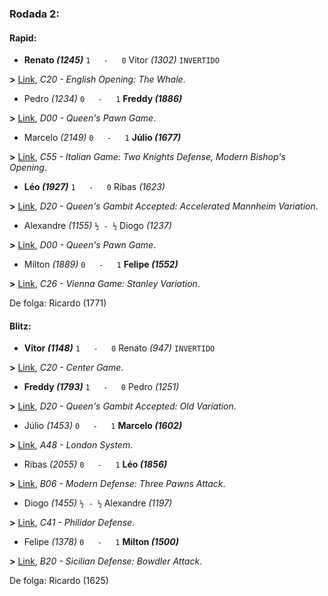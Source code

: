 ### Rodada 2:

#### Rapid:

* **Renato *(1245)*** `1   -   0`  Vitor *(1302)* `INVERTIDO`

**>** [Link](https://www.lichess.org/uoeqKY9M), *C20 - English Opening: The Whale*.
* Pedro *(1234)* `0   -   1` **Freddy *(1886)***

**>** [Link](https://www.lichess.org/7lTkPhIV), *D00 - Queen's Pawn Game*.
* Marcelo *(2149)* `0   -   1` **Júlio *(1677)***

**>** [Link](https://www.lichess.org/t9BXx170), *C55 - Italian Game: Two Knights Defense, Modern Bishop's Opening*.
* **Léo *(1927)*** `1   -   0`  Ribas *(1623)*

**>** [Link](https://www.lichess.org/MpK0U206), *D20 - Queen's Gambit Accepted: Accelerated Mannheim Variation*.
* Alexandre *(1155)* `½ - ½` Diogo *(1237)*

**>** [Link](https://www.lichess.org/H9GhqhfH), *D00 - Queen's Pawn Game*.
* Milton *(1889)* `0   -   1` **Felipe *(1552)***

**>** [Link](https://www.lichess.org/dVbOLTNR), *C26 - Vienna Game: Stanley Variation*.

De folga: Ricardo (1771)

#### Blitz:

* **Vitor *(1148)*** `1   -   0`  Renato *(947)* `INVERTIDO`

**>** [Link](https://www.lichess.org/8D1HswlL), *C20 - Center Game*.
* **Freddy *(1793)*** `1   -   0`  Pedro *(1251)*

**>** [Link](https://www.lichess.org/3GCiQUZb), *D20 - Queen's Gambit Accepted: Old Variation*.
* Júlio *(1453)* `0   -   1` **Marcelo *(1602)***

**>** [Link](https://www.lichess.org/bLg3vsmi), *A48 - London System*.
* Ribas *(2055)* `0   -   1` **Léo *(1856)***

**>** [Link](https://www.lichess.org/2aruQaIu), *B06 - Modern Defense: Three Pawns Attack*.
* Diogo *(1455)* `½ - ½` Alexandre *(1197)*

**>** [Link](https://www.lichess.org/JLLAkhLx), *C41 - Philidor Defense*.
* Felipe *(1378)* `0   -   1` **Milton *(1500)***

**>** [Link](https://www.lichess.org/DJGNYvmh), *B20 - Sicilian Defense: Bowdler Attack*.

De folga: Ricardo (1625)

